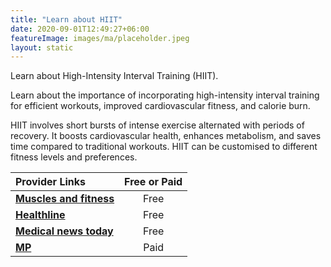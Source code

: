 ```yaml
---
title: "Learn about HIIT"
date: 2020-09-01T12:49:27+06:00
featureImage: images/ma/placeholder.jpeg
layout: static
---
```


Learn about High-Intensity Interval Training (HIIT).

Learn about the importance of incorporating high-intensity interval training for efficient workouts, improved cardiovascular fitness, and calorie burn.

HIIT involves short bursts of intense exercise alternated with periods of recovery. It boosts cardiovascular health, enhances metabolism, and saves time compared to traditional workouts. HIIT can be customised to different fitness levels and preferences.

| Provider Links      | Free or Paid  |  
| :-----------          | :--------------:      |  
| [**Muscles and fitness**](https://www.muscleandfitness.com/workouts/workout-routines/hiit-6-week-full-body-workout/) | Free | 
| [**Healthline**](https://www.healthline.com/nutrition/benefits-of-hiit) | Free  | 
| [**Medical news today**](https://www.medicalnewstoday.com/articles/327474) | Free  | 
| [**MP**](https://www.mp.com) | Paid | 
  

<br/><br/>






